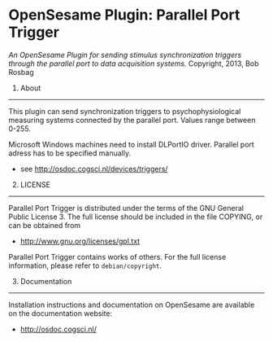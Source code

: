 OpenSesame Plugin: Parallel Port Trigger
==========

*An OpenSesame Plugin for sending stimulus synchronization triggers through the parallel port to data acquisition systems.*
Copyright, 2013, Bob Rosbag

1. About
--------

This plugin can send synchronization triggers to psychophysiological measuring
systems connected by the parallel port. Values range between 0-255.

Microsoft Windows machines need to install DLPortIO driver. Parallel port adress
has to be specified manually. 

- see <http://osdoc.cogsci.nl/devices/triggers/>


2. LICENSE
----------

Parallel Port Trigger is distributed under the terms of the GNU General Public License 3.
The full license should be included in the file COPYING, or can be obtained from

- <http://www.gnu.org/licenses/gpl.txt>

Parallel Port Trigger contains works of others. For the full license information, please
refer to `debian/copyright`.

3. Documentation
----------------

Installation instructions and documentation on OpenSesame are available on the documentation website:

- <http://osdoc.cogsci.nl/>
